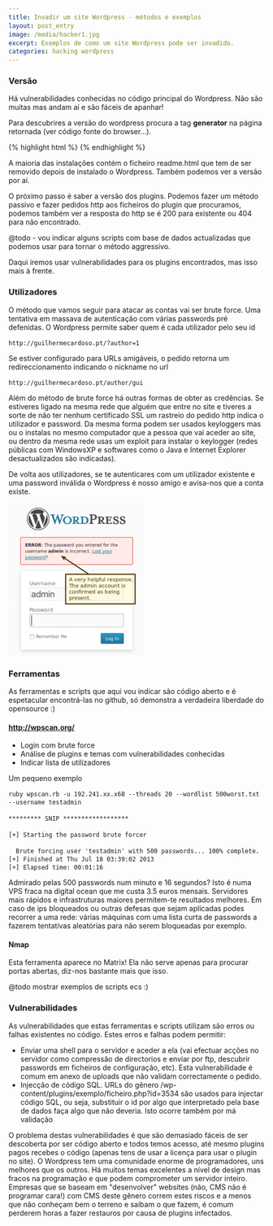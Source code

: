 ```yaml
---
title: Invadir um site Wordpress - métodos e exemplos
layout: post_entry
image: /media/hacker1.jpg
excerpt: Exemplos de como um site Wordpress pode ser invadido.
categories: hacking wordpress
---
```


### Versão

Há vulnerabilidades conhecidas no código principal do Wordpress. Não são muitas mas andam aí e são fáceis de apanhar!

Para descubrires a versão do wordpress procura a tag **generator** na página retornada (ver código fonte do browser...).

{% highlight html %}
<meta name="generator" content="WordPress 3.9.2" />
{% endhighlight %}

A maioria das instalações contém o ficheiro readme.html que tem de ser removido depois de instalado o Wordpress. Também podemos ver a versão por aí.

O próximo passo é saber a versão dos plugins. Podemos fazer um método passivo e fazer pedidos http aos ficheiros do plugin que procuramos, podemos também ver a resposta do http se é 200 para existente ou 404 para não encontrado.

@todo - vou indicar alguns scripts com base de dados actualizadas que podemos usar para tornar o método aggressivo.

Daqui iremos usar vulnerabilidades para os plugins encontrados, mas isso mais à frente.

### Utilizadores

O método que vamos seguir para atacar as contas vai ser brute force. Uma tentativa em massava de autenticação com várias passwords pré defenidas.
O Wordpress permite saber quem é cada utilizador pelo seu id
	
	http://guilhermecardoso.pt/?author=1 

Se estiver configurado para URLs amigáveis, o pedido retorna um redireccionamento indicando o nickname no url
	
	http://guilhermecardoso.pt/author/gui

Além do método de brute force há outras formas de obter as credências.
Se estiveres ligado na mesma rede que alguém que entre no site e tiveres a sorte de não ter nenhum certificado SSL um rastreio do pedido http indica o utilizador e password. Da mesma forma podem ser usados keyloggers mas ou o instalas no mesmo computador que a pessoa que vai aceder ao site, ou dentro da mesma rede usas um exploit para instalar o keylogger (redes públicas com WindowsXP e softwares como o Java e Internet Explorer desactualizados são indicadas).

De volta aos utilizadores, se te autenticares com um utilizador existente e uma password inválida o Wordpress é nosso amigo e avisa-nos que a conta existe.

<img src="/media/posts/wordpress-hack1.png" class="img-responsive" />


### Ferramentas

As ferramentas e scripts que aqui vou indicar são código aberto e é espetacular encontrá-las no github, só demonstra a verdadeira liberdade do opensource :)

#### http://wpscan.org/

 * Login com brute force
 * Análise de plugins e temas com vulnerabilidades conhecidas
 * Indicar lista de utilizadores

Um pequeno exemplo


	ruby wpscan.rb -u 192.241.xx.x68 --threads 20 --wordlist 500worst.txt --username testadmin

	********* SNIP ******************

	[+] Starting the password brute forcer

	  Brute forcing user 'testadmin' with 500 passwords... 100% complete.
	[+] Finished at Thu Jul 18 03:39:02 2013
	[+] Elapsed time: 00:01:16


Admirado pelas 500 passwords num minuto e 16 segundos? Isto é numa VPS fraca na digital ocean que me custa 3.5 euros mensais. Servidores mais rápidos e infrastruturas maiores permitem-te resultados melhores. Em caso de ips bloqueados ou outras defesas que sejam aplicadas podes recorrer a uma rede: várias máquinas com uma lista curta de passwords a fazerem tentativas aleatórias para não serem bloqueadas por exemplo.


#### Nmap

Esta ferramenta aparece no Matrix! Ela não serve apenas para procurar portas abertas, diz-nos bastante mais que isso.

@todo mostrar exemplos de scripts ecs :)


### Vulnerabilidades

As vulnerabilidades que estas ferramentas e scripts utilizam são erros ou falhas existentes no código. Estes erros e falhas podem permitir:

 * Enviar uma shell para o servidor e aceder a ela (vai efectuar acções no servidor como compressão de directorios e enviar por ftp, descubrir passwords em ficheiros de configuração, etc). Esta vulnerabilidade é comum em anexo de uploads que não validam correctamente o pedido.
 * Injecção de código SQL. URLs do gênero /wp-content/plugins/exemplo/ficheiro.php?id=3534 são usados para injectar código SQL, ou seja, substituir o id por algo que interpretado pela base de dados faça algo que não deveria. Isto ocorre também por má validação

O problema destas vulnerabilidades é que são demasiado fáceis de ser descoberta por ser código aberto e todos temos acesso, até mesmo plugins pagos recebes o código (apenas tens de usar a licença para usar o plugin no site). O Wordpress tem uma comunidade enorme de programadores, uns melhores que os outros.
Há muitos temas excelentes a nível de design mas fracos na programação e que podem comprometer um servidor inteiro. Empresas que se baseam em "desenvolver" websites (não, CMS não é programar cara!) com CMS deste gênero correm estes riscos e a menos que não conheçam bem o terreno e saibam o que fazem, é comum perderem horas a fazer restauros por causa de plugins infectados.